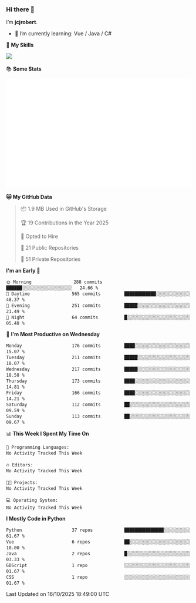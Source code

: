 ### Hi there 👋

I’m **jcjrobert**.

- 🌱 I’m currently learning: Vue / Java / C#

🌟 **My Skills**

![](https://img.shields.io/badge/-Python-3e74a2?style=flat-square&logo=Python&logoColor=fff)

📚 **Some Stats**

![](https://github.com/jcjrobert/github-stats/blob/master/generated/overview.svg)

<!--START_SECTION:waka-->
**🐱 My GitHub Data** 

> 📦 1.9 MB Used in GitHub's Storage 
 > 
> 🏆 19 Contributions in the Year 2025
 > 
> 💼 Opted to Hire
 > 
> 📜 21 Public Repositories 
 > 
> 🔑 51 Private Repositories 
 > 
**I'm an Early 🐤** 

```text
🌞 Morning                288 commits         ██████░░░░░░░░░░░░░░░░░░░   24.66 % 
🌆 Daytime                565 commits         ████████████░░░░░░░░░░░░░   48.37 % 
🌃 Evening                251 commits         █████░░░░░░░░░░░░░░░░░░░░   21.49 % 
🌙 Night                  64 commits          █░░░░░░░░░░░░░░░░░░░░░░░░   05.48 % 
```
📅 **I'm Most Productive on Wednesday** 

```text
Monday                   176 commits         ████░░░░░░░░░░░░░░░░░░░░░   15.07 % 
Tuesday                  211 commits         █████░░░░░░░░░░░░░░░░░░░░   18.07 % 
Wednesday                217 commits         █████░░░░░░░░░░░░░░░░░░░░   18.58 % 
Thursday                 173 commits         ████░░░░░░░░░░░░░░░░░░░░░   14.81 % 
Friday                   166 commits         ████░░░░░░░░░░░░░░░░░░░░░   14.21 % 
Saturday                 112 commits         ██░░░░░░░░░░░░░░░░░░░░░░░   09.59 % 
Sunday                   113 commits         ██░░░░░░░░░░░░░░░░░░░░░░░   09.67 % 
```


📊 **This Week I Spent My Time On** 

```text
💬 Programming Languages: 
No Activity Tracked This Week

🔥 Editors: 
No Activity Tracked This Week

🐱‍💻 Projects: 
No Activity Tracked This Week

💻 Operating System: 
No Activity Tracked This Week
```

**I Mostly Code in Python** 

```text
Python                   37 repos            ███████████████░░░░░░░░░░   61.67 % 
Vue                      6 repos             ██░░░░░░░░░░░░░░░░░░░░░░░   10.00 % 
Java                     2 repos             █░░░░░░░░░░░░░░░░░░░░░░░░   03.33 % 
GDScript                 1 repo              ░░░░░░░░░░░░░░░░░░░░░░░░░   01.67 % 
CSS                      1 repo              ░░░░░░░░░░░░░░░░░░░░░░░░░   01.67 % 
```




 Last Updated on 16/10/2025 18:49:00 UTC
<!--END_SECTION:waka-->
